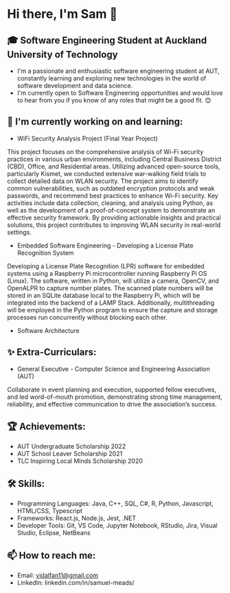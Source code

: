 # Hi there, I'm Sam 👋

## 🎓 Software Engineering Student at Auckland University of Technology

- I'm a passionate and enthusiastic software engineering student at AUT, constantly learning and exploring new technologies in the world of software development and data science.
- I'm currently open to Software Engineering opportunities and would love to hear from you if you know of any roles that might be a good fit. 😊

## 🌱 I'm currently working on and learning:
- WiFi Security Analysis Project (Final Year Project)

This project focuses on the comprehensive analysis of Wi-Fi security practices in various urban environments, including Central Business District (CBD), Office, and Residential areas. Utilizing advanced open-source tools, particularly Kismet, we conducted extensive war-walking field trials to collect detailed data on WLAN security. The project aims to identify common vulnerabilities, such as outdated encryption protocols and weak passwords, and recommend best practices to enhance Wi-Fi security. Key activities include data collection, cleaning, and analysis using Python, as well as the development of a proof-of-concept system to demonstrate an effective security framework. By providing actionable insights and practical solutions, this project contributes to improving WLAN security in real-world settings.

- Embedded Software Engineering - Developing a License Plate Recognition System
  
Developing a License Plate Recognition (LPR) software for embedded systems using a Raspberry Pi microcontroller running Raspberry Pi OS (Linux). The software, written in Python, will utilize a camera, OpenCV, and OpenALPR to capture number plates. The scanned plate numbers will be stored in an SQLite database local to the Raspberry Pi, which will be integrated into the backend of a LAMP Stack. Additionally, multithreading will be employed in the Python program to ensure the capture and storage processes run concurrently without blocking each other.

- Software Architecture

## ✨ Extra-Curriculars:
- General Executive - Computer Science and Engineering Association (AUT) 

Collaborate in event planning and execution, supported fellow executives, and led word-of-mouth promotion,
demonstrating strong time management, reliability, and effective communication to drive the association’s success.

## 🏆 Achievements:
- AUT Undergraduate Scholarship 2022
- AUT School Leaver Scholarship 2021
- TLC Inspiring Local Minds Scholarship 2020

## 🛠️ Skills:
- Programming Languages: Java, C++, SQL, C#, R, Python, Javascript, HTML/CSS, Typescript
- Frameworks: React.js, Node.js, Jest, .NET
-	Developer Tools: Git, VS Code, Jupyter Notebook, RStudio, Jira, Visual Studio, Eclipse, NetBeans

## 📫 How to reach me:
- Email: vidalfan11@gmail.com
- LinkedIn: linkedin.com/in/samuel-meads/
